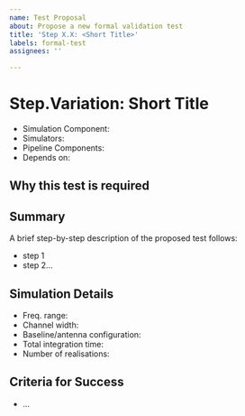 ```yaml
---
name: Test Proposal
about: Propose a new formal validation test
title: 'Step X.X: <Short Title>'
labels: formal-test
assignees: ''

---
```


# Step.Variation: Short Title
<!-- Give a brief description here, if necessary, of what this proposed test should do -->

<!-- Fill out the following meta-data for the issue (it will be used to apply relevant tags) -->

* Simulation Component:
* Simulators:
* Pipeline Components:
* Depends on: 

## Why this test is required
<!-- Note here why this particular test is important, over and above other tests -->

## Summary
A brief step-by-step description of the proposed test follows:

* step 1
* step 2...

## Simulation Details
<!-- What kinds of details might be required for the simulations to run this test?
     A few suggestions are below, feel free to add more/remove some. -->

* Freq. range:
* Channel width:
* Baseline/antenna configuration:
* Total integration time:
* Number of realisations:

## Criteria for Success
<!-- List explicitly what criteria should be required for success of the test.
     Try to be as precise as possible -->

* ...

